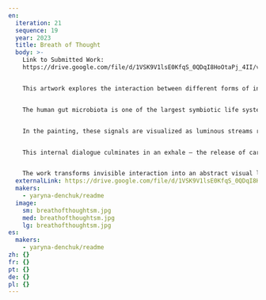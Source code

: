 ```yaml
---
en:
  iteration: 21
  sequence: 19
  year: 2023
  title: Breath of Thought
  body: >-
    L﻿ink to Submitted Work:
    https://drive.google.com/file/d/1VSK9V1lsE0KfqS_0QDqI8HoOtaPj_4II/view?usp=drivesdk


    This artwork explores the interaction between different forms of intelligence that coexist within the human body — microbial, bodily, and neural. These intelligences do not function hierarchically, but rather in constant exchange: through signals, impulses, and biochemical flows.


    The human gut microbiota is one of the largest symbiotic life systems within us. It produces neurotransmitters, affects hormonal cycles, and — as recent research shows — can influence our emotions, food preferences, and even behavioral responses. These microbial signals reach the brain via the vagus nerve, cytokines, and short-chain fatty acids.


    In the painting, these signals are visualized as luminous streams rising from the lower part of the composition — the metaphorical gut — toward the brain. There, they undergo cognitive processing, the result of a delicate coordination between the body, microbiota, and consciousness.


    This internal dialogue culminates in an exhale — the release of carbon dioxide, a measurable product of metabolic exchange. On the canvas, this is depicted as a cloud of light — a metaphor for the energy shaped by the combined activity of multiple intelligences. Here, the act of exhalation becomes not merely a physiological function but the trace of collective thinking, a shared gesture shaped by many agents.


    The work transforms invisible interaction into an abstract visual language. It invites us to see the body not just as a vessel of thought, but thought itself as a product of a living, multispecies ecosystem — one that thinks with us and through us.
  externalLink: https://drive.google.com/file/d/1VSK9V1lsE0KfqS_0QDqI8HoOtaPj_4II/view?usp=drivesdk
  makers:
    - yaryna-denchuk/readme
  image:
    sm: breathofthoughtsm.jpg
    med: breathofthoughtsm.jpg
    lg: breathofthoughtsm.jpg
es:
  makers:
    - yaryna-denchuk/readme
zh: {}
fr: {}
pt: {}
de: {}
pl: {}
---
```

